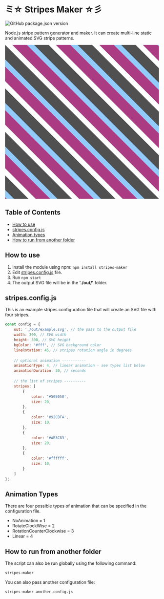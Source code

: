 # ミ☆ Stripes Maker ☆彡

![GitHub package.json version](https://img.shields.io/github/package-json/v/mzusin/stripes-maker)

Node.js stripe pattern generator and maker. It can create multi-line static and animated SVG stripe patterns.

![example.svg](https://raw.githubusercontent.com/mzusin/stripes-maker/main/img/example.svg)

## Table of Contents
- [How to use](#how-to-use)
- [stripes.config.js](#stripesconfigjs)
- [Animation types](#animation-types)
- [How to run from another folder](#how-to-run-from-another-folder)

## How to use
1. Install the module using npm: `npm install stripes-maker`
2. Edit [stripes.config.js](https://github.com/mzusin/stripes-maker/blob/main/stripes.config.js) file.
3. Run `npm start`
4. The output SVG file will be in the **'./out/'** folder.

## stripes.config.js
This is an example stripes configuration file that will create an SVG file with four stripes.

```js
const config = {
    out: './out/example.svg', // the pass to the output file
    width: 300, // SVG width
    height: 300, // SVG height
    bgColor: '#fff', // SVG background color
    lineRotation: 45, // stripes rotation angle in degrees

    // optional animation -----------
    animationType: 4, // linear animation - see types list below
    animationDuration: 30, // seconds
    
    // the list of stripes ----------
    stripes: [
        {
            color: '#505050',
            size: 20,
        },
        {
            color: '#92CBFA',
            size: 10,
        },
        {
            color: '#AB3C83',
            size: 20,
        },
        {
            color: '#ffffff',
            size: 10,
        }
    ]
};
```

## Animation Types
There are four possible types of animation that can be specified in the configuration file.

- NoAnimation = 1
- RotateClockWise = 2
- RotationCounterClockwise = 3
- Linear = 4

## How to run from another folder

The script can also be run globally using the following command:

```cmd
stripes-maker
```

You can also pass another configuration file:

```cmd
stripes-maker another.config.js
```
